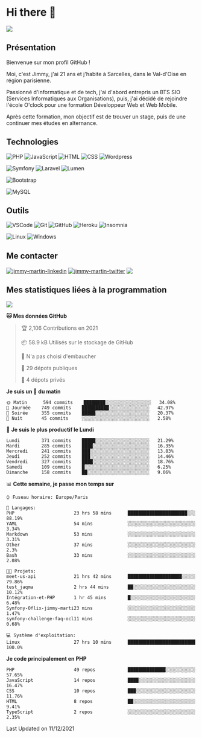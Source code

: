 # Hi there 👋

![](https://komarev.com/ghpvc/?username=jimmy-martin&color=1a1b27)

<!--
**jimmy-martin/jimmy-martin** is a ✨ _special_ ✨ repository because its `README.md` (this file) appears on your GitHub profile.

Here are some ideas to get you started:

- 🔭 I’m currently working on ...
- 🌱 I’m currently learning ...
- 👯 I’m looking to collaborate on ...
- 🤔 I’m looking for help with ...
- 💬 Ask me about ...
- 📫 How to reach me: ...
- 😄 Pronouns: ...
- ⚡ Fun fact: ...
-->

## Présentation

Bienvenue sur mon profil GitHub !

Moi, c'est Jimmy, j'ai 21 ans et j'habite à Sarcelles, dans le Val-d'Oise en région parisienne.

Passionné d'informatique et de tech, j'ai d'abord entrepris un BTS SIO (Services Informatiques aux Organisations), puis, j'ai décidé de rejoindre l'école O'clock pour une formation Développeur Web et Web Mobile.

Après cette formation, mon objectif est de trouver un stage, puis de une continuer mes études en alternance.

## Technologies

<div>

![PHP](https://img.shields.io/badge/PHP-777BB4?style=for-the-badge&logo=php&logoColor=white) ![JavaScript](https://img.shields.io/badge/JavaScript-F7DF1E?style=for-the-badge&logo=javascript&logoColor=black) ![HTML](https://img.shields.io/badge/HTML-E34F26?style=for-the-badge&logo=html5&logoColor=white) ![CSS](https://img.shields.io/badge/CSS-1572B6?&style=for-the-badge&logo=css3&logoColor=white) ![Wordpress](https://img.shields.io/badge/WordPress-0078D6?style=for-the-badge&logo=wordpress&logoColor=white)

</div>
<div>

![Symfony](https://img.shields.io/badge/Symfony-092E20?style=for-the-badge&logo=symfony&logoColor=white) ![Laravel](https://img.shields.io/badge/Laravel-FF2D20?style=for-the-badge&logo=laravel&logoColor=white) ![Lumen](https://img.shields.io/badge/Lumen-FF2D20?style=for-the-badge&logo=lumen&logoColor=white)

</div>
<div>

![Bootstrap](https://img.shields.io/badge/Bootstrap-563D7C?style=for-the-badge&logo=bootstrap&logoColor=white)

</div>
<div>

![MySQL](https://img.shields.io/badge/MySQL-4479A1?style=for-the-badge&logo=mysql&logoColor=white)

</div>

## Outils

![VSCode](https://img.shields.io/badge/VSCode-007ACC?style=for-the-badge&logo=visual-studio-code&logoColor=white)
![Git](https://img.shields.io/badge/Git-F05032?style=for-the-badge&logo=git&logoColor=white)
![GitHub](https://img.shields.io/badge/GitHub-100000?style=for-the-badge&logo=github&logoColor=white)
![Heroku](https://img.shields.io/badge/Heroku-6762a6?style=for-the-badge&logo=heroku&logoColor=white)
![Insomnia](https://img.shields.io/badge/Insomnia-5600cd?style=for-the-badge&logo=insomnia&logoColor=white)

![Linux](https://img.shields.io/badge/Linux-FCC624?style=for-the-badge&logo=linux&logoColor=white)
![Windows](https://img.shields.io/badge/Windows-0078D6?style=for-the-badge&logo=windows&logoColor=white)

## Me contacter

<p>
<a href="https://www.linkedin.com/in/jimmy-martin-dev/" target="blank"><img align="center" src="https://img.shields.io/badge/-LinkedIn-0077B5?style=for-the-badge&logo=Linkedin&logoColor=white&link=https://www.linkedin.com/in/jimmy-martin-dev/" alt="jimmy-martin-linkedin"/></a>
<a href="https://twitter.com/jimmydev_" target="blank"><img align="center" src="https://img.shields.io/badge/-Twitter-1DA1F2?style=for-the-badge&logo=Twitter&logoColor=white&link=https://twitter.com/jimmydev_" alt="jimmy-martin-twitter"/></a>
 <a href="mailto:jimmy.martin952@gmail.com" target="blank"><img align="center" src="https://img.shields.io/badge/gmail-D14836?style=for-the-badge&logo=gmail&logoColor=white" /></a>
</p>

## Mes statistiques liées à la programmation

<a href="https://github-readme-stats.vercel.app/api/top-langs/?username=jimmy-martin&layout=compact">
  <img align="center" src="https://github-readme-stats.vercel.app/api/top-langs/?username=jimmy-martin&layout=compact"/>
</a>



<!--START_SECTION:waka-->
**🐱 Mes données GitHub** 

> 🏆 2,106 Contributions en 2021
 > 
> 📦 58.9 kB Utilisés sur le stockage de GitHub 
 > 
> 🚫 N'a pas choisi d'embaucher
 > 
> 📜 29 dépots publiques 
 > 
> 🔑 4 dépots privés  
 > 
**Je suis un 🐤 du matin** 

```text
🌞 Matin      594 commits    ████████░░░░░░░░░░░░░░░░░   34.08% 
🌆 Journée    749 commits    ██████████░░░░░░░░░░░░░░░   42.97% 
🌃 Soirée     355 commits    █████░░░░░░░░░░░░░░░░░░░░   20.37% 
🌙 Nuit       45 commits     ░░░░░░░░░░░░░░░░░░░░░░░░░   2.58%

```
📅 **Je suis le plus productif le Lundi** 

```text
Lundi        371 commits    █████░░░░░░░░░░░░░░░░░░░░   21.29% 
Mardi        285 commits    ████░░░░░░░░░░░░░░░░░░░░░   16.35% 
Mercredi     241 commits    ███░░░░░░░░░░░░░░░░░░░░░░   13.83% 
Jeudi        252 commits    ███░░░░░░░░░░░░░░░░░░░░░░   14.46% 
Vendredi     327 commits    ████░░░░░░░░░░░░░░░░░░░░░   18.76% 
Samedi       109 commits    █░░░░░░░░░░░░░░░░░░░░░░░░   6.25% 
Dimanche     158 commits    ██░░░░░░░░░░░░░░░░░░░░░░░   9.06%

```


📊 **Cette semaine, je passe mon temps sur** 

```text
⌚︎ Fuseau horaire: Europe/Paris

💬 Langages: 
PHP                      23 hrs 58 mins      ██████████████████████░░░   88.19% 
YAML                     54 mins             ░░░░░░░░░░░░░░░░░░░░░░░░░   3.34% 
Markdown                 53 mins             ░░░░░░░░░░░░░░░░░░░░░░░░░   3.31% 
Other                    37 mins             ░░░░░░░░░░░░░░░░░░░░░░░░░   2.3% 
Bash                     33 mins             ░░░░░░░░░░░░░░░░░░░░░░░░░   2.08%

🐱‍💻 Projets: 
meet-us-api              21 hrs 42 mins      ████████████████████░░░░░   79.86% 
test_jaqma               2 hrs 44 mins       ██░░░░░░░░░░░░░░░░░░░░░░░   10.12% 
Intégration-et-PHP       1 hr 45 mins        █░░░░░░░░░░░░░░░░░░░░░░░░   6.48% 
Symfony-Oflix-jimmy-marti23 mins             ░░░░░░░░░░░░░░░░░░░░░░░░░   1.47% 
symfony-challenge-faq-ocl11 mins             ░░░░░░░░░░░░░░░░░░░░░░░░░   0.68%

💻 Système d'exploitation: 
Linux                    27 hrs 10 mins      █████████████████████████   100.0%

```

**Je code principalement en PHP** 

```text
PHP                      49 repos            ██████████████░░░░░░░░░░░   57.65% 
JavaScript               14 repos            ████░░░░░░░░░░░░░░░░░░░░░   16.47% 
CSS                      10 repos            ███░░░░░░░░░░░░░░░░░░░░░░   11.76% 
HTML                     8 repos             ██░░░░░░░░░░░░░░░░░░░░░░░   9.41% 
TypeScript               2 repos             ░░░░░░░░░░░░░░░░░░░░░░░░░   2.35%

```



 Last Updated on 11/12/2021
<!--END_SECTION:waka-->


